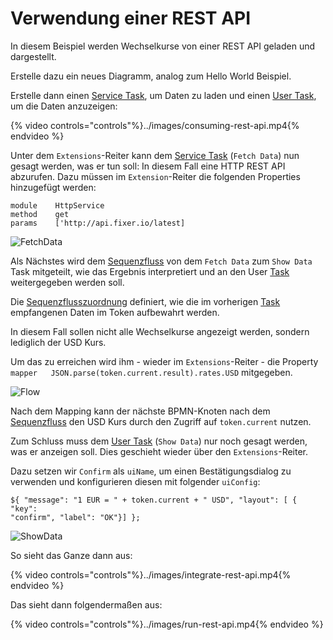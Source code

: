 # Verwendung einer REST API

In diesem Beispiel werden Wechselkurse von einer REST API geladen und
dargestellt.

Erstelle dazu ein neues Diagramm, analog zum Hello World Beispiel.

Erstelle dann einen [Service Task](../../anhang/GLOSSARY.md#service-task), um
Daten zu laden und einen [User Task](../../anhang/GLOSSARY.md#user-task), um die
Daten anzuzeigen:

{% video controls="controls"%}../images/consuming-rest-api.mp4{% endvideo %}

Unter dem `Extensions`-Reiter kann dem
[Service Task](../../anhang/GLOSSARY.md#service-task) (`Fetch Data`) nun gesagt
werden, was er tun soll: In diesem Fall eine HTTP REST API abzurufen. Dazu
müssen im `Extension`-Reiter die folgenden Properties hinzugefügt werden:

```
module    HttpService
method    get
params    ['http://api.fixer.io/latest]
```

![FetchData](../images/fetch-data-rest-api.png')

Als Nächstes wird dem [Sequenzfluss](../../anhang/GLOSSARY.md#sequenzfluss) von
dem `Fetch Data` zum `Show Data` Task mitgeteilt, wie das Ergebnis interpretiert
und an den User [Task](../../anhang/GLOSSARY.md#task) weitergegeben werden soll.

Die [Sequenzflusszuordnung](../../anhang/GLOSSARY.md#sequenzfluss) definiert,
wie die im vorherigen [Task](../../anhang/GLOSSARY.md#task) empfangenen Daten im
Token aufbewahrt werden.

In diesem Fall sollen nicht alle Wechselkurse angezeigt werden, sondern
lediglich der USD Kurs.

Um das zu erreichen wird ihm - wieder im `Extensions`-Reiter - die Property
```mapper   JSON.parse(token.current.result).rates.USD```
mitgegeben.

![Flow](../images/flow-rest-api.png)

Nach dem Mapping kann der nächste BPMN-Knoten nach dem
[Sequenzfluss](../../anhang/GLOSSARY.md#sequenzfluss) den USD Kurs durch den Zugriff auf
`token.current` nutzen.

Zum Schluss muss dem [User Task](../../anhang/GLOSSARY.md#user-task)
(`Show Data`) nur noch gesagt werden, was er anzeigen soll. Dies geschieht
wieder über den `Extensions`-Reiter.

Dazu setzen wir `Confirm` als `uiName`, um einen Bestätigungsdialog zu
verwenden und konfigurieren diesen mit folgender `uiConfig`:

```
${ "message": "1 EUR = " + token.current + " USD", "layout": [ { "key":
"confirm", "label": "OK"}] };
```

![ShowData](../images/show-data-rest-api.png)

So sieht das Ganze dann aus:

{% video controls="controls"%}../images/integrate-rest-api.mp4{% endvideo %}

Das sieht dann folgendermaßen aus:

{% video controls="controls"%}../images/run-rest-api.mp4{% endvideo %}
